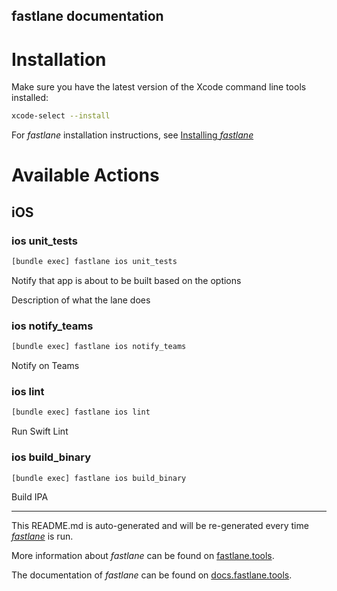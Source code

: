 fastlane documentation
----

# Installation

Make sure you have the latest version of the Xcode command line tools installed:

```sh
xcode-select --install
```

For _fastlane_ installation instructions, see [Installing _fastlane_](https://docs.fastlane.tools/#installing-fastlane)

# Available Actions

## iOS

### ios unit_tests

```sh
[bundle exec] fastlane ios unit_tests
```

Notify that app is about to be built based on the options

Description of what the lane does

### ios notify_teams

```sh
[bundle exec] fastlane ios notify_teams
```

Notify on Teams

### ios lint

```sh
[bundle exec] fastlane ios lint
```

Run Swift Lint

### ios build_binary

```sh
[bundle exec] fastlane ios build_binary
```

Build IPA

----

This README.md is auto-generated and will be re-generated every time [_fastlane_](https://fastlane.tools) is run.

More information about _fastlane_ can be found on [fastlane.tools](https://fastlane.tools).

The documentation of _fastlane_ can be found on [docs.fastlane.tools](https://docs.fastlane.tools).
